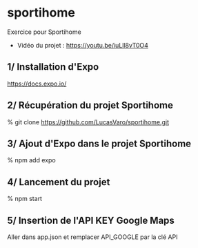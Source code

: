 # sportihome
Exercice pour Sportihome
- Vidéo du projet : https://youtu.be/iuLll8vT0O4
## 1/ Installation d'Expo
https://docs.expo.io/
## 2/ Récupération du projet Sportihome
% git clone https://github.com/LucasVaro/sportihome.git
## 3/ Ajout d'Expo dans le projet Sportihome
% npm add expo
## 4/ Lancement du projet
% npm start
## 5/ Insertion de l'API KEY Google Maps
Aller dans app.json et remplacer API_GOOGLE par la clé API
